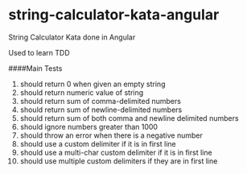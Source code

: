 # string-calculator-kata-angular
String Calculator Kata done in Angular

Used to learn TDD

####Main Tests

1. should return 0 when given an empty string
2. should return numeric value of string
3. should return sum of comma-delimited numbers
4. should return sum of newline-delimited numbers
5. should return sum of both comma and newline delimited numbers
6. should ignore numbers greater than 1000
7. should throw an error when there is a negative number
8. should use a custom delimiter if it is in first line
9. should use a multi-char custom delimiter if it is in first line
10. should use multiple custom delimiters if they are in first line
